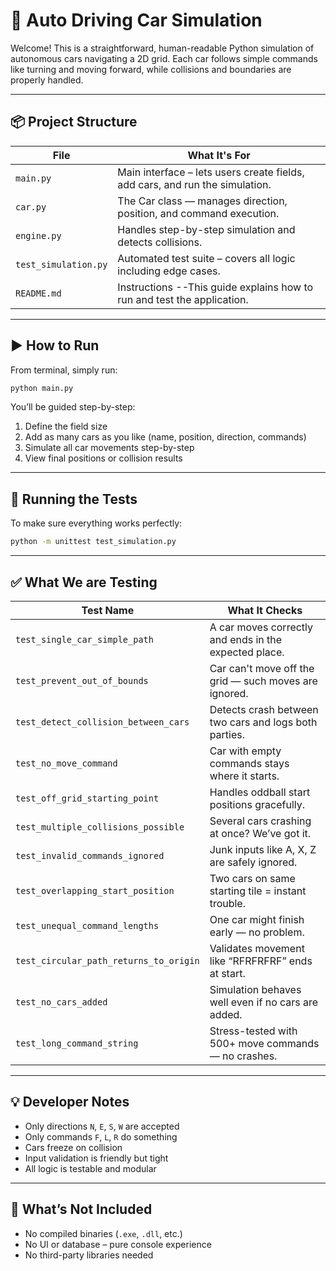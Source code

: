 # 🚗 Auto Driving Car Simulation

Welcome! This is a straightforward, human-readable Python simulation of autonomous cars navigating a 2D grid. Each car follows simple commands like turning and moving forward, while collisions and boundaries are properly handled.

---

## 📦 Project Structure

| File                   | What It's For                                                                 |
| ---------------------- | ----------------------------------------------------------------------------- |
| `main.py`            | Main interface – lets users create fields, add cars, and run the simulation. |
| `car.py`             | The Car class — manages direction, position, and command execution.          |
| `engine.py`          | Handles step-by-step simulation and detects collisions.                       |
| `test_simulation.py` | Automated test suite – covers all logic including edge cases.                |
| `README.md`          | Instructions --This guide explains how to run and test the application.       |

---

## ▶️ How to Run

From terminal, simply run:

```bash
python main.py
```

You’ll be guided step-by-step:

1. Define the field size
2. Add as many cars as you like (name, position, direction, commands)
3. Simulate all car movements step-by-step
4. View final positions or collision results

---

## 🧪 Running the Tests

To make sure everything works perfectly:

```bash
python -m unittest test_simulation.py
```

---

## ✅ What We are Testing

| Test Name                                | What It Checks                                         |
| ---------------------------------------- | ------------------------------------------------------ |
| `test_single_car_simple_path`          | A car moves correctly and ends in the expected place.  |
| `test_prevent_out_of_bounds`           | Car can't move off the grid — such moves are ignored. |
| `test_detect_collision_between_cars`   | Detects crash between two cars and logs both parties.  |
| `test_no_move_command`                 | Car with empty commands stays where it starts.         |
| `test_off_grid_starting_point`         | Handles oddball start positions gracefully.            |
| `test_multiple_collisions_possible`    | Several cars crashing at once? We’ve got it.          |
| `test_invalid_commands_ignored`        | Junk inputs like A, X, Z are safely ignored.           |
| `test_overlapping_start_position`      | Two cars on same starting tile = instant trouble.      |
| `test_unequal_command_lengths`         | One car might finish early — no problem.              |
| `test_circular_path_returns_to_origin` | Validates movement like “RFRFRFRF” ends at start.    |
| `test_no_cars_added`                   | Simulation behaves well even if no cars are added.     |
| `test_long_command_string`             | Stress-tested with 500+ move commands — no crashes.   |

---

## 💡 Developer Notes

- Only directions `N`, `E`, `S`, `W` are accepted
- Only commands `F`, `L`, `R` do something
- Cars freeze on collision
- Input validation is friendly but tight
- All logic is testable and modular

---

## 🔐 What’s Not Included

- No compiled binaries (`.exe`, `.dll`, etc.)
- No UI or database – pure console experience
- No third-party libraries needed
